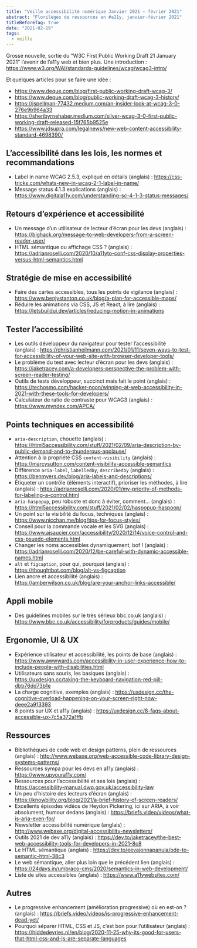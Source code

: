 ```yaml
---
title: "Veille accessibilité numérique Janvier 2021 – février 2021"
abstract: "Florilèges de ressources en #a11y, janvier-février 2021"
titleBeforeTag: true
date: "2021-02-19"
tags:
  - veille
---
```


Grosse nouvelle, sortie du “W3C First Public Working Draft 21 January 2021” l’avenir de l’a11y web et bien plus. Une introduction&nbsp;: https://www.w3.org/WAI/standards-guidelines/wcag/wcag3-intro/ 

Et quelques articles pour se faire une idée&nbsp;: 

- https://www.deque.com/blog/first-public-working-draft-wcag-3/ 
- https://www.deque.com/blog/public-working-draft-wcag-3-history/
- https://jspellman-77432.medium.com/an-insider-look-at-wcag-3-0-276e9b964a33 
- https://sheribyrnehaber.medium.com/silver-wcag-3-0-first-public-working-draft-released-15f765b9525e 
- https://www.jdsupra.com/legalnews/new-web-content-accessibility-standard-4698390/ 

## L’accessibilité dans les lois, les normes et recommandations

- Label in name WCAG 2.5.3, expliqué en détails (anglais)&nbsp;: https://css-tricks.com/whats-new-in-wcag-2-1-label-in-name/ 
- Message status 4.1.3 explications (anglais)&nbsp;: https://www.digitala11y.com/understanding-sc-4-1-3-status-messages/ 

## Retours d’expérience et accessibilité

- Un message d’un utilisateur de lecteur d’écran pour les devs (anglais)&nbsp;: https://bighack.org/message-to-web-developers-from-a-screen-reader-user/ 
- HTML sémantique ou affichage CSS ? (anglais)&nbsp;: https://adrianroselli.com/2020/10/a11yto-conf-css-display-properties-versus-html-semantics.html 

## Stratégie de mise en accessibilité

- Faire des cartes accessibles, tous les points de vigilance (anglais)&nbsp;: https://www.benjystanton.co.uk/blog/a-plan-for-accessible-maps/ 
- Réduire les animations via CSS, JS et React, à lire (anglais)&nbsp;: https://letsbuildui.dev/articles/reducing-motion-in-animations 

## Tester l’accessibilité

- Les outils développeur du navigateur pour tester l’accessibilité (anglais)&nbsp;: https://christianheilmann.com/2021/01/11/seven-ways-to-test-for-accessibility-of-your-web-site-with-browser-developer-tools/ 
- Le problème du test avec lecteur d’écran pour les devs (anglais)&nbsp;: https://jaketracey.com/a-developers-perspective-the-problem-with-screen-reader-testing/ 
- Outils de tests développeur, succinct mais fait le point (anglais)&nbsp;: https://techosmo.com/hacker-noon/winning-at-web-accessibility-in-2021-with-these-tools-for-developers/ 
- Calculateur de ratio de contraste pour WCAG3 (anglais)&nbsp;: https://www.myndex.com/APCA/ 

## Points techniques en accessibilité

- `aria-description`, chouette (anglais)&nbsp;: https://html5accessibility.com/stuff/2021/02/09/aria-description-by-public-demand-and-to-thunderous-applause/ 
- Attention à la propriété CSS `content-visibility` (anglais)&nbsp;: https://marcysutton.com/content-visibility-accessible-semantics 
- Différence `aria-label`, `labelledby`, `describedby` (anglais)&nbsp;: https://benmyers.dev/blog/aria-labels-and-descriptions/ 
- Étiqueter un contrôle (éléments interactif), prioriser les méthodes, à lire (anglais)&nbsp;: https://adrianroselli.com/2020/01/my-priority-of-methods-for-labeling-a-control.html 
- `aria-haspopup`, peu robuste et donc à éviter, comment… (anglais)&nbsp;: https://html5accessibility.com/stuff/2021/02/02/haspopup-haspoop/ 
- Un point sur la visibilité du focus, techniques (anglais)&nbsp;: https://www.nicchan.me/blog/tips-for-focus-styles/ 
- Conseil pour la commande vocale et les SVG (anglais)&nbsp;: https://www.ajsaucier.com/accessibility/2020/12/14/voice-control-and-css-psuedo-elements.html 
- Changer les noms accessibles dynamiquement, bof ! (anglais)&nbsp;: https://adrianroselli.com/2020/12/be-careful-with-dynamic-accessible-names.html 
- `alt` et `figcaption`, pour qui, pourquoi (anglais)&nbsp;: https://thoughtbot.com/blog/alt-vs-figcaption 
- Lien ancre et accessibilité (anglais)&nbsp;: https://amberwilson.co.uk/blog/are-your-anchor-links-accessible/ 

## Appli mobile

- Des guidelines mobiles sur le très sérieux bbc.co.uk (anglais)&nbsp;: https://www.bbc.co.uk/accessibility/forproducts/guides/mobile/ 

## Ergonomie, UI & UX

- Expérience utilisateur et accessibilité, les points de base (anglais)&nbsp;: https://www.awwwards.com/accessibility-in-user-experience-how-to-include-people-with-disabilities.html 
- Utilisateurs sans souris, les basiques (anglais)&nbsp;: https://uxdesign.cc/taking-the-keyboard-navigation-red-pill-dbb76dd73b1e 
- La charge cognitive, exemples (anglais)&nbsp;: https://uxdesign.cc/the-cognitive-overload-happening-on-your-screen-right-now-deee2a913393 
- 8 points sur UX et a11y (anglais)&nbsp;: https://uxdesign.cc/8-faqs-about-accessible-ux-7c5a372a1ffb 

## Ressources

- Bibliothèques de code web et design patterns, plein de ressources (anglais)&nbsp;: http://www.webaxe.org/web-accessible-code-library-design-systems-patterns/ 
- Ressources sympa pour les devs en a11y (anglais)&nbsp;: https://www.upyoura11y.com/ 
- Ressources pour l’accessibilité et ses lois (anglais)&nbsp;: https://accessibility-manual.dwp.gov.uk/accessibility-law 
- Un peu d’histoire des lecteurs d’écran (anglais)&nbsp;: https://knowbility.org/blog/2021/a-brief-history-of-screen-readers/ 
- Excellents épisodes vidéos de Heydon Pickering, ici sur ARIA, à voir absolument, humour dedans (anglais)&nbsp;: https://briefs.video/videos/what-is-aria-even-for/ 
- Newsletter accessibilité numérique (anglais)&nbsp;: http://www.webaxe.org/digital-accessibility-newsletters/ 
- Outils 2021 de dev a11y (anglais)&nbsp;: https://dev.to/jaketracey/the-best-web-accessibility-tools-for-developers-in-2021-8c8 
- Le HTML sémantique (anglais)&nbsp;: https://dev.to/eevajonnapanula/ode-to-semantic-html-38c3 
- Le web sémantique, aller plus loin que le précédent lien (anglais)&nbsp;: https://24days.in/umbraco-cms/2020/semantics-in-web-development/ 
- Liste de sites accessibles (anglais)&nbsp;: https://www.a11ywebsites.com/ 

## Autres

- Le progressive enhancement (amélioration progressive) où en est-on ? (anglais)&nbsp;: https://briefs.video/videos/is-progressive-enhancement-dead-yet/ 
- Pourquoi séparer HTML, CSS et JS, c’est bon pour l’utilisateur (anglais)&nbsp;: https://hiddedevries.nl/en/blog/2020-11-25-why-its-good-for-users-that-html-css-and-js-are-separate-languages 
